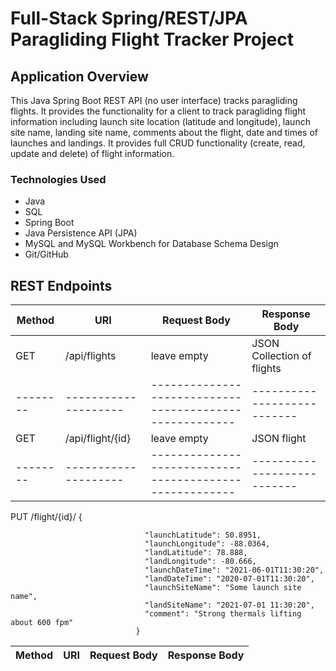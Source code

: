 # Full-Stack Spring/REST/JPA Paragliding Flight Tracker Project
## Application Overview
This Java Spring Boot REST API (no user interface) tracks paragliding flights. It provides the functionality for a client to track paragliding flight information including launch site location (latitude and longitude), launch site name, landing site name, comments about the flight, date and times of launches and landings. It provides full CRUD functionality (create, read, update and delete) of flight information.

### Technologies Used
- Java
- SQL
- Spring Boot
- Java Persistence API (JPA)
- MySQL and MySQL Workbench for Database Schema Design
- Git/GitHub

## REST Endpoints
| Method | URI                | Request Body                                          |      Response Body        |
|--------|--------------------|-------------------------------------------------------|---------------------------|
| GET    |  /api/flights      |  leave empty                                          | JSON Collection of flights|
|--------|--------------------|-------------------------------------------------------|---------------------------|
  GET    |   /api/flight/{id} |    leave empty                                        |      JSON flight          |
|--------|--------------------|-------------------------------------------------------|---------------------------|
  PUT       /flight/{id}/        {

                                  "launchLatitude": 50.8951,
                                  "launchLongitude": -88.0364,
                                  "landLatitude": 78.888,
                                  "landLongitude": -80.666,
                                  "launchDateTime": "2021-06-01T11:30:20",
                                  "landDateTime": "2020-07-01T11:30:20",
                                  "launchSiteName": "Some launch site name",
                                  "landSiteName": "2021-07-01 11:30:20",
                                  "comment": "Strong thermals lifting about 600 fpm"
                                }   

| Method | URI                | Request Body                                          |     Response Body         |
|--------|--------------------|-------------------------------------------------------|---------------------------|
